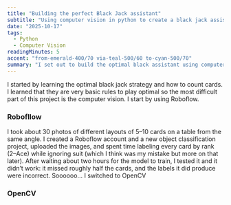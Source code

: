 ```yaml
---
title: "Building the perfect Black Jack assistant"
subtitle: "Using computer vision in python to create a black jack assistance HUD"
date: "2025-10-17"
tags:
  - Python
  - Computer Vision
readingMinutes: 5
accent: "from-emerald-400/70 via-teal-500/60 to-cyan-500/70"
summary: "I set out to build the optimal black assistant using computer. Here is how it went..."
---
```


I started by learning the optimal black jack strategy and how to count cards. I learned that they are very basic rules to play optimal so the most difficult part of this project is the computer vision. I start by using Roboflow.

### Robofllow

I took about 30 photos of different layouts of 5–10 cards on a table from the same angle. I created a Roboflow account and a new object classification project, uploaded the images, and spent time labeling every card by rank (2–Ace) while ignoring suit (which I think was my mistake but more on that later). After waiting about two hours for the model to train, I tested it and it didn’t work: it missed roughly half the cards, and the labels it did produce were incorrect. Soooooo... I switched to OpenCV

### OpenCV